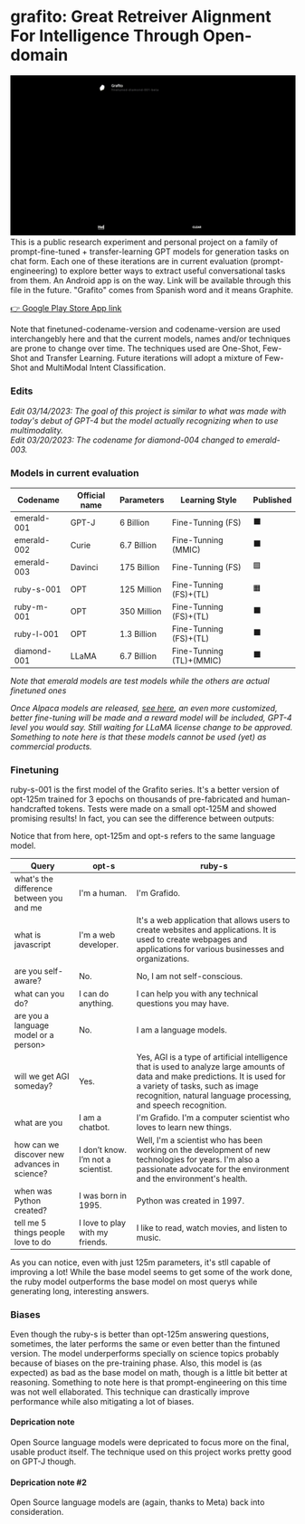 # grafito: Great Retreiver Alignment For Intelligence Through Open-domain
![Alt Text](https://raw.githubusercontent.com/appvoid/grafito/1a5d76f45bb1ceb5ca012b6337072796df00c383/grafito.gif)
This is a public research experiment and personal project on a family of prompt-fine-tuned + transfer-learning GPT models for generation tasks on chat form. Each one of these iterations are in current evaluation (prompt-engineering) to explore better ways to extract useful conversational tasks from them. An Android app is on the way. Link will be available through this file in the future. "Grafito" comes from Spanish word and it means Graphite.

[👉 Google Play Store App link](https://play.google.com/store/apps/details?id=com.nohakcoffeeofficial.grafitoai)

Note that finetuned-codename-version and codename-version are used interchangebly here and that the current models, names and/or techniques are prone to change over time. The techniques used are One-Shot, Few-Shot and Transfer Learning. Future iterations will adopt a mixture of Few-Shot and MultiModal Intent Classification.

### Edits
*Edit 03/14/2023: The goal of this project is similar to what was made with today's debut of GPT-4 but the model actually recognizing when to use multimodality.*<br>
*Edit 03/20/2023: The codename for diamond-004 changed to emerald-003.*

### Models in current evaluation
| Codename    |Official name| Parameters  |     Learning Style     | Published|
| ----------- | ----------- | ----------- | ---------------------- | -------- |
| emerald-001 | GPT-J       | 6 Billion   | Fine-Tunning (FS)      | ⬛       |
| emerald-002 | Curie       | 6.7 Billion | Fine-Tunning (MMIC)    | ⬛       |
| emerald-003 | Davinci     | 175 Billion | Fine-Tunning (FS)      | 🟩       |
| ruby-s-001  | OPT         | 125 Million | Fine-Tunning (FS)+(TL) | 🟧       |
| ruby-m-001  | OPT         | 350 Million | Fine-Tunning (FS)+(TL) | ⬛       |
| ruby-l-001  | OPT         | 1.3 Billion | Fine-Tunning (FS)+(TL) | ⬛       |
| diamond-001 | LLaMA       | 6.7 Billion | Fine-Tunning (TL)+(MMIC)| ⬛       |

*Note that emerald models are test models while the others are actual finetuned ones*

*Once Alpaca models are released, [see here](https://crfm.stanford.edu/2023/03/13/alpaca.html), an even more customized, better fine-tuning will be made and a reward model will be included, GPT-4 level you would say. Still waiting for LLaMA license change to be approved. Something to note here is that these models cannot be used (yet) as commercial products.*

### Finetuning 
ruby-s-001 is the first model of the Grafito series. It's a better version of opt-125m trained for 3 epochs on thousands of pre-fabricated and human-handcrafted tokens. Tests were made on a small opt-125M and showed promising results! In fact, you can see the difference between outputs:

Notice that from here, opt-125m and opt-s refers to the same language model.

|Query|opt-s|ruby-s|
|-----|--------|---------|
|what's the difference between you and me | I'm a human.| I'm Grafido.
| what is javascript| I'm a web developer.|It's a web application that allows users to create websites and applications. It is used to create webpages and applications for various businesses and organizations.
| are you self-aware?| No.| No, I am not self-conscious.
| what can you do?| I can do anything.| I can help you with any technical questions you may have.
|are you a language model or a person>| No.| I am a language models.
| will we get AGI someday?| Yes.| Yes, AGI is a type of artificial intelligence that is used to analyze large amounts of data and make predictions. It is used for a variety of tasks, such as image recognition, natural language processing, and speech recognition.
| what are you| I am a chatbot.| I'm Grafido. I'm a computer scientist who loves to learn new things.
|how can we discover new advances in science?| I don’t know. I’m not a scientist.| Well, I'm a scientist who has been working on the development of new technologies for years. I'm also a passionate advocate for the environment and the environment's health.
| when was Python created?| I was born in 1995.| Python was created in 1997.
| tell me 5 things people love to do| I love to play with my friends.| I like to read, watch movies, and listen to music.

As you can notice, even with just 125m parameters, it's stll capable of improving a lot! While the base model seems to get some of the work done, the ruby model outperforms the base model on most querys while generating long, interesting answers.

### Biases
Even though the ruby-s is better than opt-125m answering questions, sometimes, the later performs the same or even better than the fintuned version. The model underperforms specially on science topics probably because of biases on the pre-training phase. Also, this model is (as expected) as bad as the base model on math, though is a little bit better at reasoning. Something to note here is that prompt-engineering on this time was not well ellaborated. This technique can drastically improve performance while also mitigating a lot of biases.

#### Deprication note
Open Source language models were depricated to focus more on the final, usable product itself. The technique used on this project works pretty good on GPT-J though.

#### Deprication note #2
Open Source language models are (again, thanks to Meta) back into consideration.
